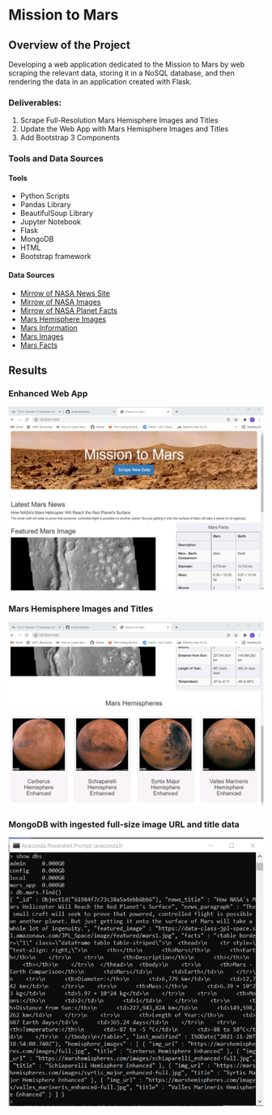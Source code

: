 # Mission to Mars

## Overview of the Project

Developing a web application dedicated to the Mission to Mars by web scraping the relevant data, storing it in a NoSQL database, and then rendering the data in an application created with Flask.

### Deliverables: 

1. Scrape Full-Resolution Mars Hemisphere Images and Titles
2. Update the Web App with Mars Hemisphere Images and Titles
3. Add Bootstrap 3 Components

### Tools and Data Sources

#### Tools

- Python Scripts
- Pandas Library
- BeautifulSoup Library
- Jupyter Notebook
- Flask
- MongoDB
- HTML
- Bootstrap framework

#### Data Sources

- [Mirrow of NASA News Site](https://data-class-mars.s3.amazonaws.com/Mars/index.html)
- [Mirrow of NASA Images](https://data-class-jpl-space.s3.amazonaws.com/JPL_Space/index.html)
- [Mirrow of NASA Planet Facts](https://data-class-mars-facts.s3.amazonaws.com/Mars_Facts/index.html)
- [Mars Hemisphere Images](https://marshemispheres.com/)
- [Mars Information](https://redplanetscience.com/)
- [Mars Images](https://spaceimages-mars.com)
- [Mars Facts](https://galaxyfacts-mars.com)

## Results

### Enhanced Web App

![Web App-1](/Resources/ui-1.png)

### Mars Hemisphere Images and Titles

![Web App-2](/Resources/ui-2.png)

### MongoDB with ingested full-size image URL and title data

![MongoDB](/Resources/Mongo-Ingestion.png)
